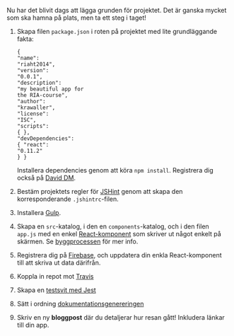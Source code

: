 
Nu har det blivit dags att lägga grunden för projektet. Det är ganska mycket som ska hamna på plats, men ta ett steg i taget!

1.   Skapa filen `package.json` i roten på projektet med lite grundläggande fakta: <pre><code>{
  "<span class="hljs-attribute">name</span>": <span class="hljs-value"><span class="hljs-string">"riaht2014"</span></span>,
  "<span class="hljs-attribute">version</span>": <span class="hljs-value"><span class="hljs-string">"0.0.1"</span></span>,
  "<span class="hljs-attribute">description</span>": <span class="hljs-value"><span class="hljs-string">"my beautiful app for the RIA-course"</span></span>,
  "<span class="hljs-attribute">author</span>": <span class="hljs-value"><span class="hljs-string">"krawaller"</span></span>,
  "<span class="hljs-attribute">license</span>": <span class="hljs-value"><span class="hljs-string">"ISC"</span></span>,
  "<span class="hljs-attribute">scripts</span>": <span class="hljs-value">{
  }</span>,
  "<span class="hljs-attribute">devDependencies</span>": <span class="hljs-value">{
    "<span class="hljs-attribute">react</span>": <span class="hljs-value"><span class="hljs-string">"0.11.2"</span>
  </span>}
</span>}</code></pre> Installera dependencies genom att köra `npm install`. Registrera dig också på [David DM](http://david-dm.org).

2.    Bestäm projektets regler för [JSHint](../jshint) genom att skapa den korresponderande `.jshintrc`-filen.
3.    Installera [Gulp](../gulp).
3.    Skapa en `src`-katalog, i den en `components`-katalog, och i den filen `app.js` med en enkel [React-komponent](../react) som skriver ut något enkelt på skärmen. Se [byggprocessen](../build) för mer info.
4.    Registrera dig på [Firebase](../firebase), och uppdatera din enkla React-komponent till att skriva ut data därifrån.
5.    Koppla in repot mot [Travis](../travis)
6.    Skapa en [testsvit med Jest](../jest)
7.    Sätt i ordning [dokumentationsgenereringen](../dokumentation)
8.    Skriv en ny **bloggpost** där du detaljerar hur resan gått! Inkludera länkar till din app.
